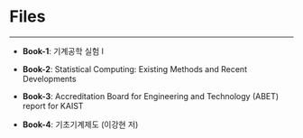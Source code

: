 # Files
---
- **Book-1**: 기계공학 실험 I

- **Book-2**: Statistical Computing: Existing Methods and Recent Developments

- **Book-3**: Accreditation Board for Engineering and Technology (ABET) report for KAIST

- **Book-4**: 기초기계제도 (이강현 저)
